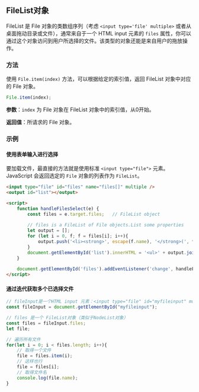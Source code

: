 ## FileList对象

FileList 是 File 对象的类数组序列（考虑 `<input type='file' multiple>` 或者从桌面拖动目录或文件），通常来自于一个 HTML input 元素的 `files` 属性，你可以通过这个对象访问到用户所选择的文件。该类型的对象还能是来自用户的拖放操作。

### 方法

使用 `File.item(index)` 方法，可以根据给定的索引值，返回 FileList 对象中对应的 File 对象。

```js
File.item(index);
```

**参数**：`index` 为 File 对象在 FileList 对象中的索引值，从0开始。

**返回值**：所请求的 File 对象。

### 示例

#### 使用表单输入进行选择

要加载文件，最直接的方法就是使用标准 `<input type="file">` 元素。JavaScript 会返回选定的 `File` 对象的列表作为 `FileList`。

```html
<input type="file" id="files" name="files[]" multiple />
<output id="list"></output>

<script>
    function handleFilesSelect(e) {
        const files = e.target.files;	// FileList object
        
        // files is a FileList of File objects.List some properties
        let output = [];
        for (let i = 0, f; f = files[i]; i++){
            output.push('<li><strong>', escape(f.name), '</strong>(', f.type || 'n/a', ')-', f.size, ' bytes,last modified：', f.lastModifiedData.toLocaleDateString(), '</li>');
        }
        document.getElementById('list').innerHTML = '<ul>' + output.join('') + '</ul>'
    } 
    
    document.getElementById('files').addEventListener('change', handleFileSelect, false);
</script>
```

#### 通过迭代获取多个已选择文件

```js
// fileInput是一个HTML input 元素：<input type="file" id="myfileinput" multiple>
const fileInput = document.getElementById("myfileinput");

// files 是一个 FileList对象（类似于NodeList对象）
const files = fileInput.files;
let file;

// 遍历所有文件
for(let i = 0; i < files.length; i++){
    // 取得一个文件
    file = files.item(i);
    // 这样也行
    file = files[i];
    // 取得文件名
    console.log(file.name);
}
```



